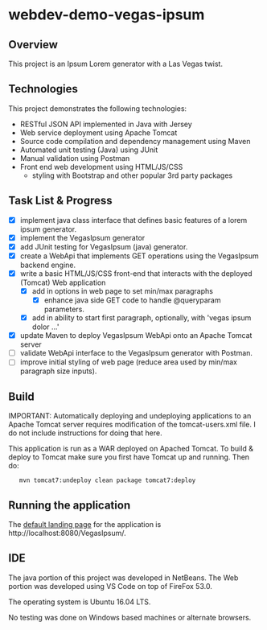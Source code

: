 # webdev-demo-vegas-ipsum

## Overview
This project is an Ipsum Lorem generator with a Las Vegas twist.


## Technologies
This project demonstrates the following technologies:
- RESTful JSON API implemented in Java with Jersey
- Web service deployment using Apache Tomcat
- Source code compilation and dependency management using Maven
- Automated unit testing (Java) using JUnit
- Manual validation using Postman
- Front end web development using HTML/JS/CSS
  * styling with Bootstrap and other popular 3rd party packages


## Task List & Progress
- [x] implement java class interface that defines basic features of a lorem ipsum generator.
- [x] implement the VegasIpsum generator 
- [x] add JUnit testing for VegasIpsum (java) generator.
- [x] create a WebApi that implements GET operations using the VegasIpsum backend engine.
- [x] write a basic HTML/JS/CSS front-end that interacts with the deployed (Tomcat) Web application
  * [x] add in options in web page to set min/max paragraphs
    * [x] enhance java side GET code to handle @queryparam parameters. 
  * [x] add in ability to start first paragraph, optionally, with 'vegas ipsum dolor ...'
- [x] update Maven to deploy VegasIpsum WebApi onto an Apache Tomcat server
- [ ] validate WebApi interface to the VegasIpsum generator with Postman.
- [ ] improve initial styling of web page (reduce area used by min/max paragraph size inputs).

## Build
IMPORTANT: Automatically deploying and undeploying applications to an Apache Tomcat server requires modification of the tomcat-users.xml file. I do not include instructions for doing that here.

This application is run as a WAR deployed on Apached Tomcat. To build & deploy to Tomcat make sure you first have Tomcat up and running. 
Then do:
```
   mvn tomcat7:undeploy clean package tomcat7:deploy
```

## Running the application
The [default landing page](http://localhost:8080/VegasIpsum/) for the application is http://localhost:8080/VegasIpsum/. 


## IDE
The java portion of this project was developed in NetBeans. The Web portion
was developed using VS Code on top of FireFox 53.0.

The operating system is Ubuntu 16.04 LTS.

No testing was done on Windows based machines or alternate browsers.



